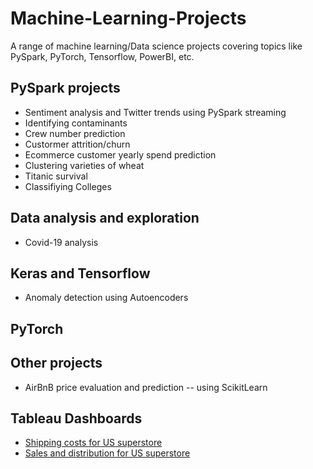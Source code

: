 # Machine-Learning-Projects
A range of machine learning/Data science projects covering topics like PySpark, PyTorch, Tensorflow, PowerBI, etc.

## PySpark projects
- Sentiment analysis and Twitter trends using PySpark streaming
- Identifying contaminants
- Crew number prediction
- Custormer attrition/churn
- Ecommerce customer yearly spend prediction
- Clustering varieties of wheat
- Titanic survival
- Classifiying Colleges

## Data analysis and exploration
- Covid-19 analysis

## Keras and Tensorflow
- Anomaly detection using Autoencoders

## PyTorch

## Other projects
- AirBnB price evaluation and prediction -- using ScikitLearn

## Tableau Dashboards
- [Shipping costs for US superstore](https://public.tableau.com/views/ExampleShippingcosts/Dashboard1?:language=en-GB&:display_count=n&:origin=viz_share_link)
- [Sales and distribution for US superstore](https://public.tableau.com/views/ExampleProductsandShipping/Dashboard2?:language=en-GB&:display_count=n&:origin=viz_share_link)
